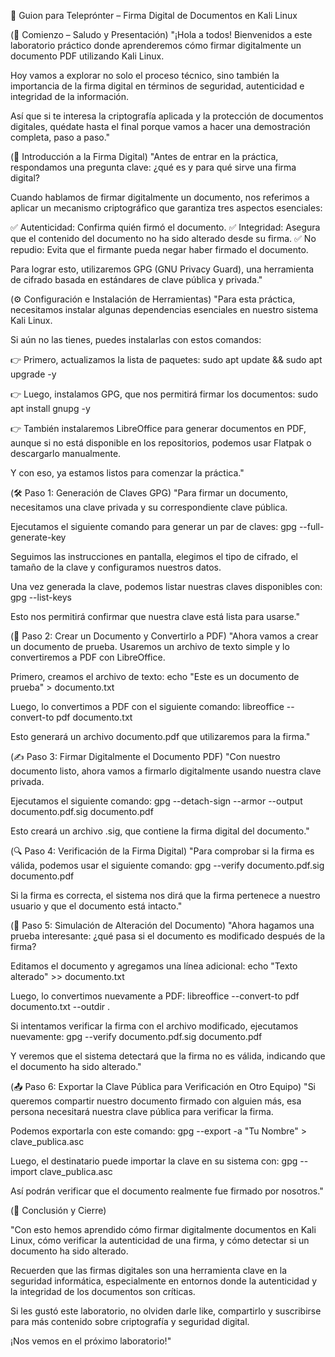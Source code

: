 📜 Guion para Teleprónter – Firma Digital de Documentos en Kali Linux

(🏁 Comienzo – Saludo y Presentación)
"¡Hola a todos! Bienvenidos a este laboratorio práctico donde aprenderemos cómo firmar digitalmente un documento PDF utilizando Kali Linux.

Hoy vamos a explorar no solo el proceso técnico, sino también la importancia de la firma digital en términos de seguridad, autenticidad e integridad de la información.

Así que si te interesa la criptografía aplicada y la protección de documentos digitales, quédate hasta el final porque vamos a hacer una demostración completa, paso a paso."

(📌 Introducción a la Firma Digital)
"Antes de entrar en la práctica, respondamos una pregunta clave: ¿qué es y para qué sirve una firma digital?

Cuando hablamos de firmar digitalmente un documento, nos referimos a aplicar un mecanismo criptográfico que garantiza tres aspectos esenciales:

✅ Autenticidad: Confirma quién firmó el documento.
✅ Integridad: Asegura que el contenido del documento no ha sido alterado desde su firma.
✅ No repudio: Evita que el firmante pueda negar haber firmado el documento.

Para lograr esto, utilizaremos GPG (GNU Privacy Guard), una herramienta de cifrado basada en estándares de clave pública y privada."

(⚙️ Configuración e Instalación de Herramientas)
"Para esta práctica, necesitamos instalar algunas dependencias esenciales en nuestro sistema Kali Linux.

Si aún no las tienes, puedes instalarlas con estos comandos:

👉 Primero, actualizamos la lista de paquetes:
sudo apt update && sudo apt upgrade -y

👉 Luego, instalamos GPG, que nos permitirá firmar los documentos:
sudo apt install gnupg -y

👉 También instalaremos LibreOffice para generar documentos en PDF, aunque si no está disponible en los repositorios, podemos usar Flatpak o descargarlo manualmente.

Y con eso, ya estamos listos para comenzar la práctica."

(🛠️ Paso 1: Generación de Claves GPG)
"Para firmar un documento, necesitamos una clave privada y su correspondiente clave pública.

Ejecutamos el siguiente comando para generar un par de claves:
gpg --full-generate-key

Seguimos las instrucciones en pantalla, elegimos el tipo de cifrado, el tamaño de la clave y configuramos nuestros datos.

Una vez generada la clave, podemos listar nuestras claves disponibles con:
gpg --list-keys

Esto nos permitirá confirmar que nuestra clave está lista para usarse."

(📄 Paso 2: Crear un Documento y Convertirlo a PDF)
"Ahora vamos a crear un documento de prueba. Usaremos un archivo de texto simple y lo convertiremos a PDF con LibreOffice.

Primero, creamos el archivo de texto:
echo "Este es un documento de prueba" > documento.txt

Luego, lo convertimos a PDF con el siguiente comando:
libreoffice --convert-to pdf documento.txt

Esto generará un archivo documento.pdf que utilizaremos para la firma."

(✍️ Paso 3: Firmar Digitalmente el Documento PDF)
"Con nuestro documento listo, ahora vamos a firmarlo digitalmente usando nuestra clave privada.

Ejecutamos el siguiente comando:
gpg --detach-sign --armor --output documento.pdf.sig documento.pdf

Esto creará un archivo .sig, que contiene la firma digital del documento."

(🔍 Paso 4: Verificación de la Firma Digital)
"Para comprobar si la firma es válida, podemos usar el siguiente comando:
gpg --verify documento.pdf.sig documento.pdf

Si la firma es correcta, el sistema nos dirá que la firma pertenece a nuestro usuario y que el documento está intacto."

(🚨 Paso 5: Simulación de Alteración del Documento)
"Ahora hagamos una prueba interesante: ¿qué pasa si el documento es modificado después de la firma?

Editamos el documento y agregamos una línea adicional:
echo "Texto alterado" >> documento.txt

Luego, lo convertimos nuevamente a PDF:
libreoffice --convert-to pdf documento.txt --outdir .

Si intentamos verificar la firma con el archivo modificado, ejecutamos nuevamente:
gpg --verify documento.pdf.sig documento.pdf

Y veremos que el sistema detectará que la firma no es válida, indicando que el documento ha sido alterado."

(📤 Paso 6: Exportar la Clave Pública para Verificación en Otro Equipo)
"Si queremos compartir nuestro documento firmado con alguien más, esa persona necesitará nuestra clave pública para verificar la firma.

Podemos exportarla con este comando:
gpg --export -a "Tu Nombre" > clave_publica.asc

Luego, el destinatario puede importar la clave en su sistema con:
gpg --import clave_publica.asc

Así podrán verificar que el documento realmente fue firmado por nosotros."

(🎯 Conclusión y Cierre)

"Con esto hemos aprendido cómo firmar digitalmente documentos en Kali Linux, cómo verificar la autenticidad de una firma, y cómo detectar si un documento ha sido alterado.

Recuerden que las firmas digitales son una herramienta clave en la seguridad informática, especialmente en entornos donde la autenticidad y la integridad de los documentos son críticas.

Si les gustó este laboratorio, no olviden darle like, compartirlo y suscribirse para más contenido sobre criptografía y seguridad digital.

¡Nos vemos en el próximo laboratorio!"

